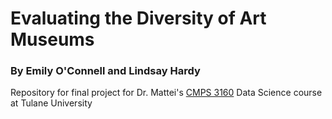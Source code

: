 # Evaluating the Diversity of Art Museums
### By Emily O'Connell and Lindsay Hardy<br>
Repository for final project for Dr. Mattei's [CMPS 3160](https://nmattei.github.io/cmps3160/schedule/) Data Science course at Tulane University
